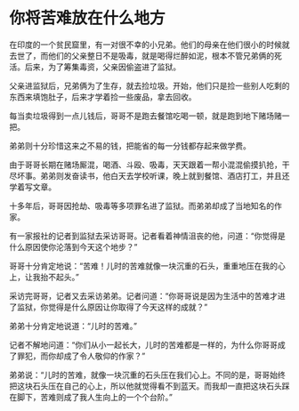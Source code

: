 # 你将苦难放在什么地方

在印度的一个贫民窟里，有一对很不幸的小兄弟。他们的母亲在他们很小的时候就去世了，而他们的父亲整日不是吸毒，就是喝得烂醉如泥，根本不管兄弟俩的死活。后来，为了筹集毒资，父亲因偷盗进了监狱。 

父亲进监狱后，兄弟俩为了生存，就去捡垃圾。开始，他们只是捡一些别人吃剩的东西来填饱肚子，后来才学着捡一些废品，拿去回收。 

每当卖垃圾得到一点儿钱后，哥哥不是跑去餐馆吃喝一顿，就是跑到地下赌场赌一把。 

弟弟则十分珍惜这来之不易的钱，把能省的每一分钱都存起来做学费。 

由于哥哥长期在赌场厮混，喝酒、斗殴、吸毒，天天跟着一帮小混混偷摸扒抢，干尽坏事。弟弟则发奋读书，他白天去学校听课，晚上就到餐馆、酒店打工，并且还学着写文章。 

十多年后，哥哥因抢劫、吸毒等多项罪名进了监狱。而弟弟却成了当地知名的作家。 

有一家报社的记者到监狱去采访哥哥。记者看着神情沮丧的他，问道：“你觉得是什么原因使你沦落到今天这个地步？” 

哥哥十分肯定地说：“苦难！儿时的苦难就像一块沉重的石头，重重地压在我的心上，让我抬不起头。” 

采访完哥哥，记者又去采访弟弟。记者问道：“你哥哥说是因为生活中的苦难才进了监狱，你觉得是什么原因让你取得了今天这样的成就？” 

弟弟十分肯定地说道：“儿时的苦难。” 

记者不解地问道：“你们从小一起长大，儿时的苦难都是一样的，为什么你哥哥成了罪犯，而你却成了令人敬仰的作家？” 

弟弟说：“儿时的苦难，就像一块沉重的石头压在我们心上。不同的是，哥哥始终把这块石头压在自己的心上，所以他就觉得看不到蓝天。而我却一直把这块石头踩在脚下，苦难则成了我人生向上的一个个台阶。”
